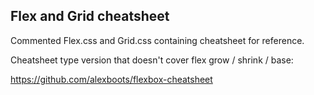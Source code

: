 ## Flex and Grid cheatsheet

Commented Flex.css and Grid.css containing cheatsheet for reference.

Cheatsheet type version that doesn't cover flex grow / shrink / base:

https://github.com/alexboots/flexbox-cheatsheet

